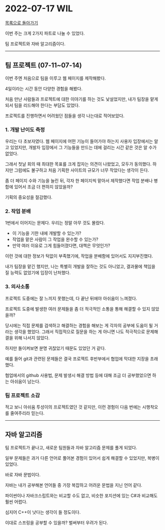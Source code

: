 # 2022-07-17 WIL

[목록으로 돌아가기](../README.md)

이번 주는 크게 2가지 파트로 나눌 수 있었다.

팀 프로젝트와 자바 알고리즘이다.

---

## 팀 프로젝트 (07-11~07-14)

이번 주엔 처음으로 팀을 이루고 웹 페이지를 제작해봤다.

4일이라는 시간 동안 다양한 경험을 해봤다.

처음 만난 사람들과 프로젝트에 대한 이야기를 하는 것도 낯설었지만, 내가 팀장을 맡게 되서 팀을 리드해야 한다는 부담도 있었다.

프로젝트를 진행하면서 어려웠던 점들을 생각 나는대로 적어보았다.

### 1. 개발 난이도 측정

우리는 다 초보자였다. 웹 페이지에 어떤 기능이 들어가야 하는지 사용자 입장에서는 알고 있었지만, 개발자 입장에서 그 기능들을 만드는 데에 걸리는 시간 같은 것은 알 수가 없었다.

그래서 첫날 회의 때 최대한 목표를 크게 잡자는 의견이 나왔었고, 모두가 동의했다. 하지만 그럼에도 불구하고 처음 기획한 사이트의 규모가 너무 작았다는 생각이 든다.

좀 더 페이지 수와 기능을 늘린 뒤, 각자 한 페이지씩 맡아서 제작했다면 작업 분배나 병합에 있어서 조금 더 편하지 않았을까?

기획의 중요성을 절감했다.

### 2. 작업 분배

1번에서 이어지는 문제다. 우리는 정말 아무 것도 몰랐다.

* 이 기능을 기한 내에 개발할 수 있는가?
* 작업을 맡은 사람이 그 작업을 완수할 수 있는가?
* 만약 여러 이유로 그게 힘들어졌다면, 대책은 무엇인가?

이런 것에 대한 정보가 턱없이 부족했기에, 작업을 분배함에 있어서도 지지부진했다.

내가 팀장을 맡긴 했지만, 나는 특별히 개발을 잘하는 것도 아니었고, 결과물에 책임을 질 능력도 없었기에 입장이 난처했다.

### 3. 의사소통

프로젝트 도중에는 잘 느끼지 못했는데, 다 끝난 뒤에야 아쉬움이 느껴졌다.

프로젝트 도중에 발생한 여러 문제들을 좀 더 적극적인 소통을 통해 해결할 수 있지 않았을까?

당시에는 직접 문제를 검색하고 해결하는 경험을 해보는 게 각자의 공부에 도움이 될 거라는 생각을 했었다. 그래서 직접적으로 질문을 하는 게 아니면 나도 적극적으로 문제해결을 위해 나서지 않았다.

하지만 돌이켜보면 분명 귀찮았기 때문도 있었던 거 같다.

예를 들어 git과 관련된 문제들은 결국 프로젝트 후반부에서 협업에 막대한 지장을 초래했다.

협업에서의 github 사용법, 문제 발생시 해결 방법 등에 대해 조금 더 공부했었으면 하는 아쉬움이 남는다.

### 팀 프로젝트 소감

적고 보니 아쉬움 투성이의 프로젝트였던 것 같지만, 이런 경험이 다음 번에는 시행착오를 줄여주리라 믿는다.

---

## 자바 알고리즘

팀 프로젝트가 끝나고, 새로운 팀원들과 자바 알고리즘 문제를 풀게 되었다.

일부 문제들은 과거 다른 언어로 풀어본 경험이 있어서 쉽게 해결할 수 있었지만, 복병이 있었다.

바로 자바 문법이다.

자바는 내가 공부해본 언어들 중 가장 복잡하고 어려운 문법을 지닌 언어 같다.

파이썬이나 자바크스립트와는 비교할 수도 없고, 비슷한 포지션에 있는 C#과 비교해도 훨씬 어렵다.

심지어 C++이 낫다는 생각이 들 정도이다.

이대로 스프링을 공부할 수 있을까? 벌써부터 우려가 된다.
